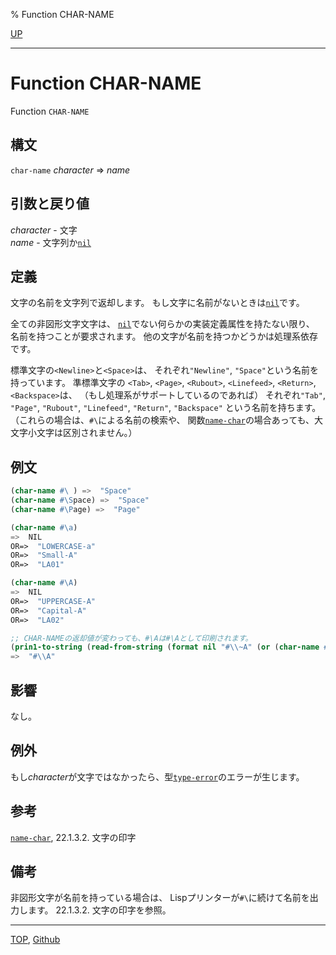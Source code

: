 % Function CHAR-NAME

[UP](13.2.html)  

---

# Function **CHAR-NAME**


Function `CHAR-NAME`


## 構文

`char-name` *character* => *name*


## 引数と戻り値

*character* - 文字  
*name* - 文字列か[`nil`](5.3.nil-variable.html)


## 定義

文字の名前を文字列で返却します。
もし文字に名前がないときは[`nil`](5.3.nil-variable.html)です。

全ての非図形文字文字は、
[`nil`](5.3.nil-variable.html)でない何らかの実装定義属性を持たない限り、
名前を持つことが要求されます。
他の文字が名前を持つかどうかは処理系依存です。

標準文字の`<Newline>`と`<Space>`は、
それぞれ`"Newline"`, `"Space"`という名前を持っています。
準標準文字の
`<Tab>`, `<Page>`, `<Rubout>`, `<Linefeed>`, `<Return>`, `<Backspace>`は、
（もし処理系がサポートしているのであれば）
それぞれ`"Tab"`, `"Page"`, `"Rubout"`, `"Linefeed"`, `"Return"`, `"Backspace"`
という名前を持ちます。
（これらの場合は、`#\`による名前の検索や、
関数[`name-char`](13.2.name-char.html)の場合あっても、大文字小文字は区別されません。）


## 例文

```lisp
(char-name #\ ) =>  "Space"
(char-name #\Space) =>  "Space"
(char-name #\Page) =>  "Page"

(char-name #\a)
=>  NIL
OR=>  "LOWERCASE-a"
OR=>  "Small-A"
OR=>  "LA01"

(char-name #\A)
=>  NIL
OR=>  "UPPERCASE-A"
OR=>  "Capital-A"
OR=>  "LA02"

;; CHAR-NAMEの返却値が変わっても、#\Aは#\Aとして印刷されます。
(prin1-to-string (read-from-string (format nil "#\\~A" (or (char-name #\A) "A"))))
=>  "#\\A"
```


## 影響

なし。


## 例外

もし*character*が文字ではなかったら、型[`type-error`](4.4.type-error.html)のエラーが生じます。


## 参考

[`name-char`](13.2.name-char.html), 22.1.3.2. 文字の印字


## 備考

非図形文字が名前を持っている場合は、
Lispプリンターが`#\`に続けて名前を出力します。
22.1.3.2. 文字の印字を参照。


---
[TOP](index.html),  [Github](https://github.com/nptcl/npt-japanese)

